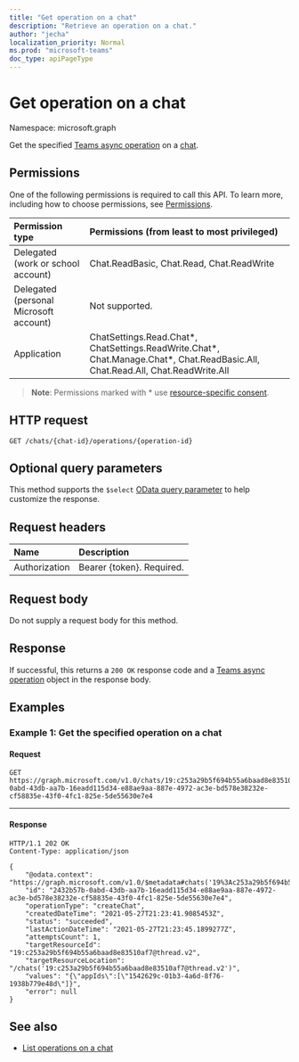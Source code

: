 ```yaml
---
title: "Get operation on a chat"
description: "Retrieve an operation on a chat."
author: "jecha"
localization_priority: Normal
ms.prod: "microsoft-teams"
doc_type: apiPageType
---
```


# Get operation on a chat
Namespace: microsoft.graph

Get the specified [Teams async operation](../resources/teamsasyncoperation.md) on a [chat](../resources/chat.md).

## Permissions
One of the following permissions is required to call this API. To learn more, including how to choose permissions, see [Permissions](/graph/permissions-reference).

| Permission type                        | Permissions (from least to most privileged)|
| :------------------------------------- | :--------------------------------------------------- |
| Delegated (work or school account)     | Chat.ReadBasic, Chat.Read, Chat.ReadWrite|
| Delegated (personal Microsoft account) | Not supported. |
| Application                            | ChatSettings.Read.Chat*, ChatSettings.ReadWrite.Chat*, Chat.Manage.Chat*, Chat.ReadBasic.All, Chat.Read.All, Chat.ReadWrite.All |

> **Note**: Permissions marked with * use [resource-specific consent]( https://aka.ms/teams-rsc).

## HTTP request
<!-- { 
    "blockType": "ignored" 
} 
-->
``` http
GET /chats/{chat-id}/operations/{operation-id}
```

## Optional query parameters

This method supports the `$select` [OData query parameter](/graph/query-parameters) to help customize the response.

## Request headers

|Name|Description|
|:---|:---|
|Authorization|Bearer {token}. Required.|

## Request body

Do not supply a request body for this method.

## Response

If successful, this returns a `200 OK` response code and a [Teams async operation](../resources/teamsasyncoperation.md) object in the response body.

## Examples

### Example 1: Get the specified operation on a chat

#### Request
<!-- {
  "blockType": "request",
  "name": "get_chat_operation"
}
-->
``` http
GET https://graph.microsoft.com/v1.0/chats/19:c253a29b5f694b55a6baad8e83510af7@thread.v2/operations/2432b57b-0abd-43db-aa7b-16eadd115d34-e88ae9aa-887e-4972-ac3e-bd578e38232e-cf58835e-43f0-4fc1-825e-5de55630e7e4
```

---

#### Response
<!-- {
  "blockType": "response",
  "@odata.type": "microsoft.graph.chat"
}
-->
``` http
HTTP/1.1 202 OK
Content-Type: application/json

{
    "@odata.context": "https://graph.microsoft.com/v1.0/$metadata#chats('19%3Ac253a29b5f694b55a6baad8e83510af7%40thread.v2')/operations/$entity",
    "id": "2432b57b-0abd-43db-aa7b-16eadd115d34-e88ae9aa-887e-4972-ac3e-bd578e38232e-cf58835e-43f0-4fc1-825e-5de55630e7e4",
    "operationType": "createChat",
    "createdDateTime": "2021-05-27T21:23:41.9085453Z",
    "status": "succeeded",
    "lastActionDateTime": "2021-05-27T21:23:45.1899277Z",
    "attemptsCount": 1,
    "targetResourceId": "19:c253a29b5f694b55a6baad8e83510af7@thread.v2",
    "targetResourceLocation": "/chats('19:c253a29b5f694b55a6baad8e83510af7@thread.v2')",
    "values": "{\"appIds\":[\"1542629c-01b3-4a6d-8f76-1938b779e48d\"]}",
    "error": null
}
```

## See also
- [List operations on a chat](chat-list-operations.md)